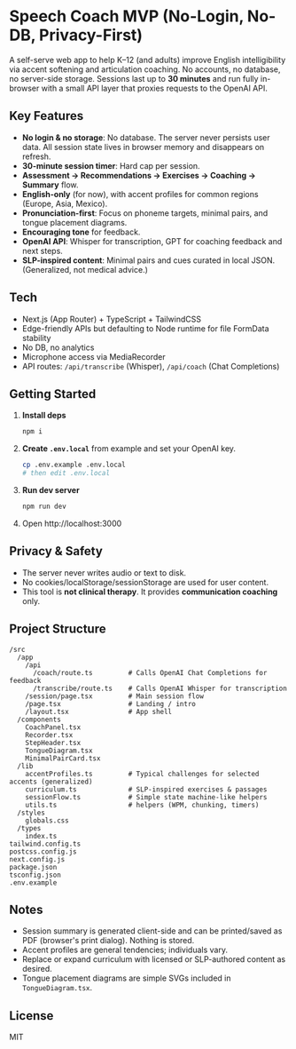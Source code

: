 # Speech Coach MVP (No-Login, No-DB, Privacy-First)

A self-serve web app to help K–12 (and adults) improve English intelligibility
via accent softening and articulation coaching. No accounts, no database, no
server-side storage. Sessions last up to **30 minutes** and run fully in-browser
with a small API layer that proxies requests to the OpenAI API.

## Key Features
- **No login & no storage**: No database. The server never persists user data.
  All session state lives in browser memory and disappears on refresh.
- **30-minute session timer**: Hard cap per session.
- **Assessment → Recommendations → Exercises → Coaching → Summary** flow.
- **English-only** (for now), with accent profiles for common regions (Europe, Asia, Mexico).
- **Pronunciation-first**: Focus on phoneme targets, minimal pairs, and tongue placement diagrams.
- **Encouraging tone** for feedback.
- **OpenAI API**: Whisper for transcription, GPT for coaching feedback and next steps.
- **SLP-inspired content**: Minimal pairs and cues curated in local JSON. (Generalized, not medical advice.)

## Tech
- Next.js (App Router) + TypeScript + TailwindCSS
- Edge-friendly APIs but defaulting to Node runtime for file FormData stability
- No DB, no analytics
- Microphone access via MediaRecorder
- API routes: `/api/transcribe` (Whisper), `/api/coach` (Chat Completions)

## Getting Started
1. **Install deps**
   ```bash
   npm i
   ```
2. **Create `.env.local`** from example and set your OpenAI key.
   ```bash
   cp .env.example .env.local
   # then edit .env.local
   ```
3. **Run dev server**
   ```bash
   npm run dev
   ```
4. Open http://localhost:3000


## Privacy & Safety
- The server never writes audio or text to disk.
- No cookies/localStorage/sessionStorage are used for user content.
- This tool is **not clinical therapy**. It provides **communication coaching** only.

## Project Structure
```text
/src
  /app
    /api
      /coach/route.ts         # Calls OpenAI Chat Completions for feedback
      /transcribe/route.ts    # Calls OpenAI Whisper for transcription
    /session/page.tsx         # Main session flow
    /page.tsx                 # Landing / intro
    /layout.tsx               # App shell
  /components
    CoachPanel.tsx
    Recorder.tsx
    StepHeader.tsx
    TongueDiagram.tsx
    MinimalPairCard.tsx
  /lib
    accentProfiles.ts         # Typical challenges for selected accents (generalized)
    curriculum.ts             # SLP-inspired exercises & passages
    sessionFlow.ts            # Simple state machine-like helpers
    utils.ts                  # helpers (WPM, chunking, timers)
  /styles
    globals.css
  /types
    index.ts
tailwind.config.ts
postcss.config.js
next.config.js
package.json
tsconfig.json
.env.example
```

## Notes
- Session summary is generated client-side and can be printed/saved as PDF (browser's print dialog). Nothing is stored.
- Accent profiles are general tendencies; individuals vary.
- Replace or expand curriculum with licensed or SLP-authored content as desired.
- Tongue placement diagrams are simple SVGs included in `TongueDiagram.tsx`.

## License
MIT
